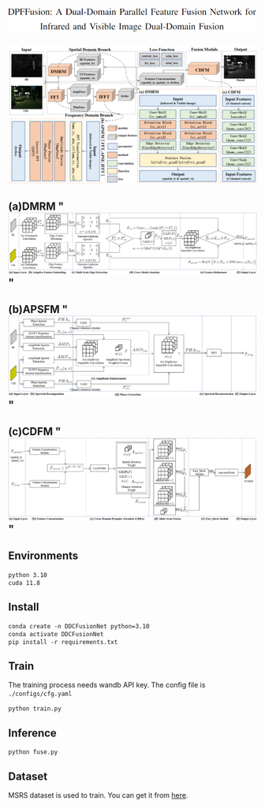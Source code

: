 # ![](./topic.png)

![](./DPFFusion.png)

## (a)DMRM "![](./dmrm.png)"

## (b)APSFM "![](./apsfm.png)"

## (c)CDFM "![](./cdfm.png)"


## Environments

```
python 3.10
cuda 11.8
```

## Install

```
conda create -n DDCFusionNet python=3.10
conda activate DDCFusionNet
pip install -r requirements.txt
```

## Train

The training process needs wandb API key.
The config file is `./configs/cfg.yaml`

```
python train.py
```

## Inference

```
python fuse.py
```

## Dataset

MSRS dataset is used to train. You can get it from [here](https://pan.baidu.com/s/1lmLmkbbSMr_PEwZdr3HPhg?pwd=ktvq).
